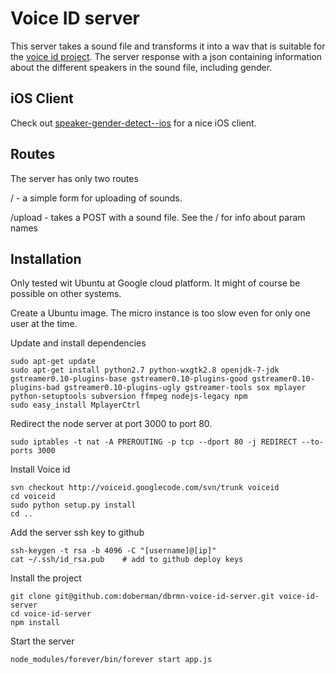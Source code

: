 # Voice ID server
This server takes a sound file and transforms it into a wav that is suitable for the [voice id project](https://code.google.com/archive/p/voiceid/). The server response with a json containing information about the different speakers in the sound file, including gender.

## iOS Client
Check out [speaker-gender-detect--ios](https://github.com/doberman/speaker-gender-detect--ios) for a nice iOS client.

## Routes
The server has only two routes

/  - a simple form for uploading of sounds.

/upload - takes a POST with a sound file. See the / for info about param names


## Installation
Only tested wit Ubuntu at Google cloud platform. It might of course be possible on other systems.

Create a Ubuntu image. The micro instance is too slow even for only one user at the time.

Update and install dependencies

    sudo apt-get update
    sudo apt-get install python2.7 python-wxgtk2.8 openjdk-7-jdk gstreamer0.10-plugins-base gstreamer0.10-plugins-good gstreamer0.10-plugins-bad gstreamer0.10-plugins-ugly gstreamer-tools sox mplayer python-setuptools subversion ffmpeg nodejs-legacy npm
    sudo easy_install MplayerCtrl

Redirect the node server at port 3000 to port 80.

    sudo iptables -t nat -A PREROUTING -p tcp --dport 80 -j REDIRECT --to-ports 3000

Install Voice id

    svn checkout http://voiceid.googlecode.com/svn/trunk voiceid
    cd voiceid
    sudo python setup.py install
    cd ..

Add the server ssh key to github

    ssh-keygen -t rsa -b 4096 -C "[username]@[ip]"
    cat ~/.ssh/id_rsa.pub    # add to github deploy keys

Install the project

    git clone git@github.com:doberman/dbrmn-voice-id-server.git voice-id-server
    cd voice-id-server
    npm install

Start the server

    node_modules/forever/bin/forever start app.js
